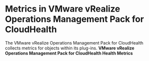 # Metrics in VMware vRealize Operations Management Pack for CloudHealth
The VMware vRealize Operations Management Pack for CloudHealth collects metrics for objects within its plug-ins.
**VMware vRealize Operations Management Pack for CloudHealth Health Metrics**
